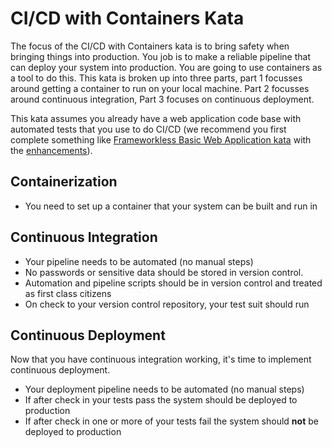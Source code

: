# CI/CD with Containers Kata

The focus of the CI/CD with Containers kata is to bring safety when bringing things into production. You job is to make a reliable pipeline that can deploy your system into production. You are going to use containers as a tool to do this. This kata is broken up into three parts, part 1 focusses around getting a container to run on your local machine. Part 2 focusses around continuous integration, Part 3 focuses on continuous deployment. 

This kata assumes you already have a web application code base with automated tests that you use to do CI/CD (we recommend you first complete something like [Frameworkless Basic Web Application kata](https://github.com/MYOB-Technology/General_Developer/blob/master/katas/kata-frameworkless-basic-web-application/kata-frameworkless-basic-web-application.md) with the [enhancements](https://github.com/MYOB-Technology/General_Developer/blob/master/katas/kata-frameworkless-basic-web-application/kata-frameworkless-basic-web-application-enhancements.md)).

## Containerization

* You need to set up a container that your system can be built and run in

## Continuous Integration 

* Your pipeline needs to be automated (no manual steps)
* No passwords or sensitive data should be stored in version control.  
* Automation and pipeline scripts should be in version control and treated as first class citizens
* On check to your version control repository, your test suit should run

## Continuous Deployment

Now that you have continuous integration working, it's time to implement continuous deployment. 

* Your deployment pipeline needs to be automated (no manual steps)
* If after check in your tests pass the system should be deployed to production
* If after check in one or more of your tests fail the system should **not** be deployed to production

